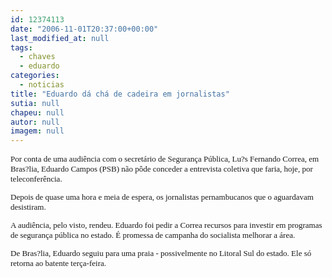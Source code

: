 ```yaml
---
id: 12374113
date: "2006-11-01T20:37:00+00:00"
last_modified_at: null
tags:
  - chaves
  - eduardo
categories:
  - noticias
title: "Eduardo dá chá de cadeira em jornalistas"
sutia: null
chapeu: null
autor: null
imagem: null
---
```

<p><FONT size=2></p>
<p><P><FONT face=Verdana>Por conta de uma audiência com o secretário de Segurança Pública, Lu?s Fernando Correa, em Bras?lia, Eduardo Campos (PSB) não pôde conceder a entrevista coletiva que faria, hoje, por teleconferência. </FONT></P></p>
<p><P><FONT face=Verdana>Depois de quase uma hora e meia de espera, os jornalistas pernambucanos que o aguardavam desistiram. </FONT></P></p>
<p><P><FONT face=Verdana>A audiência, pelo visto, rendeu. Eduardo foi pedir a Correa recursos para investir em programas de segurança pública no estado. É promessa de campanha do socialista melhorar a área.</FONT></P></p>
<p><P><FONT face=Verdana>De Bras?lia, Eduardo seguiu para uma praia - possivelmente no Litoral Sul do estado. Ele só retorna ao batente terça-feira.</FONT></P></FONT> </p>
